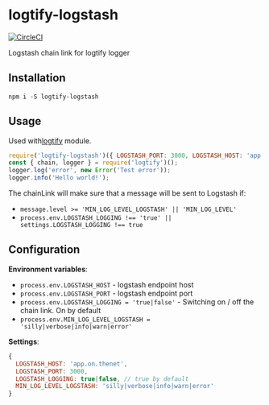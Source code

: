 # logtify-logstash
[![CircleCI](https://circleci.com/gh/dial-once/node-logtify-logstash.svg?style=svg)](https://circleci.com/gh/dial-once/node-logtify-logstash)

Logstash chain link for logtify logger

## Installation
```
npm i -S logtify-logstash
```

## Usage
Used with[logtify](https://github.com/dial-once/node-logtify) module.

```js
require('logtify-logstash')({ LOGSTASH_PORT: 3000, LOGSTASH_HOST: 'app.on.thenet' });
const { chain, logger } = require('logtify')();
logger.log('error', new Error('Test error'));
logger.info('Hello world!');
```

The chainLink will make sure that a message will be sent to Logstash if:
* ``message.level >= 'MIN_LOG_LEVEL_LOGSTASH' || 'MIN_LOG_LEVEL'``
* ``process.env.LOGSTASH_LOGGING !== 'true' || settings.LOGSTASH_LOGGING !== true``

## Configuration
**Environment variables**:
* ``process.env.LOGSTASH_HOST`` - logstash endpoint host
* ``process.env.LOGSTASH_PORT`` - logstash endpoint port
* ``process.env.LOGSTASH_LOGGING = 'true|false'`` - Switching on / off the chain link. On by default
* ``process.env.MIN_LOG_LEVEL_LOGSTASH = 'silly|verbose|info|warn|error'``

**Settings**:
```js
{
  LOGSTASH_HOST: 'app.on.thenet',
  LOGSTASH_PORT: 3000,
  LOGSTASH_LOGGING: true|false, // true by default
  MIN_LOG_LEVEL_LOGSTASH: 'silly|verbose|info|warn|error'
}
```
